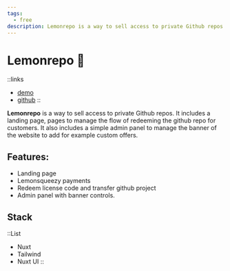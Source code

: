 ```yaml
---
tags:
  - free
description: Lemonrepo is a way to sell access to private Github repos.
---
```


# Lemonrepo 🍋

::links
+ [demo](https://lemonrepo.nuxt.dev/)
+ [github](https://github.com/supersaashq/lemonrepo)
::

**Lemonrepo** is a way to sell access to private Github repos. It includes a landing page, pages to manage the flow of redeeming the github repo for customers. It also includes a simple admin panel to manage the banner of the website to add for example custom offers.

## Features:
+ Landing page
+ Lemonsqueezy payments
+ Redeem license code and transfer github project
+ Admin panel with banner controls.

## Stack
::List
+ Nuxt
+ Tailwind
+ Nuxt UI
::
